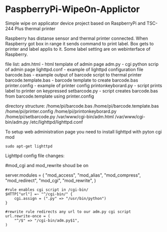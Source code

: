 PaspberryPi-WipeOn-Applictor
============================

Simple wipe on applicator device project based on RaspberryPi and TSC-244 Plus thermal printer

Raspberry has distanse sensor and thermal printer connected. 
When Raspberry got box in range it sends command to print label. 
Box gets to printer and label applis to it.
Some label setting are on webinterface of Raspberry.

file list:
   adm.html - html template of admin page
   adm.py - cgi python scrip of admin page
   lighttpd.conf - example of lighttpd configuration file
   barcode.bas - example output of barcode script to thermal printer
   barcode.template.bas - barcode template to create barcode.bas
   printer.config - example of printer config
   printonkeyborard.py - script prints label to printer on keypressed
   setbarcode.py - script creates barcode.bas from barcode.template using printer.config
   
directory structure:
   /home/pi/barcode.bas
   /home/pi/barcode.template.bas
   /home/pi/printer.config
   /home/pi/printonkeyborard.py
   /home/pi/setbarcode.py
   /var/www/cgi-bin/adm.html
   /var/www/cgi-bin/adm.py
   /etc/lighttpd/lighttpd.conf


To setup web administration page you need to install lighttpd with pyton cgi mod

    sudo apt-get lighttpd
    
Lighttpd config file changes:
    
   #mod_cgi and mod_rewrite shoud be on
   
   server.modules = (
        "mod_access",
        "mod_alias",
        "mod_compress",
        "mod_redirect",
        "mod_cgi",
        "mod_rewrite",
    )
    
    #rule enables cgi script in /cgi-bin/
    $HTTP["url"] =~ "^/cgi-bin/" {
        cgi.assign = (".py" => "/usr/bin/python")
    }

    #rewrite rule redirects any url to our adm.py cgi script
    url.rewrite-once = (
        "^/$" => "/cgi-bin/adm.py$1",
    )


